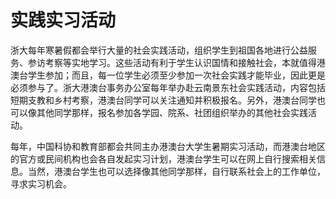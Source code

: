 # 实践实习活动

浙大每年寒暑假都会举行大量的社会实践活动，组织学生到祖国各地进行公益服务、参访考察等实地学习。这些活动有利于学生认识国情和接触社会，本就值得港澳台学生参加；而且，每一位学生必须至少参加一次社会实践才能毕业，因此更是必须参与了。浙大港澳台事务办公室每年举办赴云南景东社会实践活动，内容包括短期支教和乡村考察，港澳台同学可以关注通知并积极报名。另外，港澳台同学也可以像其他同学那样，报名参加各学园、院系、社团组织举办的其他社会实践活动。

每年，中国科协和教育部都会共同主办港澳台大学生暑期实习活动，而港澳台地区的官方或民间机构也会各自发起实习计划，港澳台学生可以在网上自行搜索相关信息。当然，港澳台学生也可以选择像其他同学那样，自行联系社会上的工作单位，寻求实习机会。
